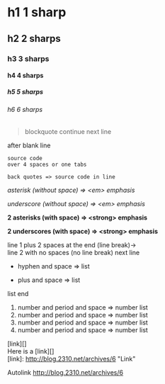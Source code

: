 # h1 1 sharp
## h2 2 sharps
### h3 3 sharps
#### h4 4 sharps
##### h5 5 sharps
###### h6 6 sharps

> blockquote
continue next line

after blank line

    source code
    over 4 spaces or one tabs

` back quotes => source code in line `

*asterisk (without space) => &lt;em&gt; emphasis*

_underscore (without space) => &lt;em&gt; emphasis_

**2 asterisks (with space) => &lt;strong&gt; emphasis**

__2 underscores (with space) => &lt;strong&gt; emphasis__


line 1 plus 2 spaces at the end (line break)->  
line 2 with no spaces (no line break)
next line

- hyphen and space => list
+ plus and space => list

list end

1. number and period and space => number list
1. number and period and space => number list
1. number and period and space => number list
1. number and period and space => number list

[link][]  
Here is a [link][]  
[link]: http://blog.2310.net/archives/6 "Link"

Autolink <http://blog.2310.net/archives/6>


